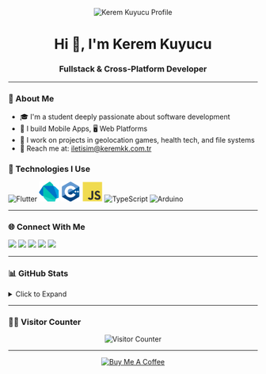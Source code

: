 <!-- Profile Picture -->
<p align="center">
  <img src="https://avatars.githubusercontent.com/u/84400545?s=400&u=656c479ce00b79c801862dd5ebb318cb1aacaed6&v=4" width="150" height="150" alt="Kerem Kuyucu Profile"/>
</p>

<h1 align="center">Hi 👋, I'm Kerem Kuyucu</h1>
<h3 align="center">Fullstack & Cross-Platform Developer</h3>

---

### 🚀 About Me  
- 🎓 I'm a student deeply passionate about software development  
- 📱 I build Mobile Apps, 🖥️ Web Platforms
- 🧠 I work on projects in geolocation games, health tech, and file systems  
- 📧 Reach me at: [iletisim@keremkk.com.tr](mailto:iletisim@keremkk.com.tr)


### 🧰 Technologies I Use  
<p align="left">
  <img src="https://www.vectorlogo.zone/logos/flutterio/flutterio-icon.svg" alt="Flutter" width="40" height="40"/>
  <img src="https://raw.githubusercontent.com/devicons/devicon/master/icons/dart/dart-original.svg" alt="Dart" width="40" height="40"/>  
  <img src="https://raw.githubusercontent.com/devicons/devicon/master/icons/cplusplus/cplusplus-original.svg" alt="C++" width="40" height="40"/>
  <img src="https://raw.githubusercontent.com/devicons/devicon/master/icons/javascript/javascript-original.svg" alt="JavaScript" width="40" height="40"/>
  <img src="https://cdn.worldvectorlogo.com/logos/typescript.svg" alt="TypeScript" width="40" height="40"/>
  <img src="https://cdn.worldvectorlogo.com/logos/arduino-1.svg" alt="Arduino" width="40" height="40"/>
</p>

---

### 🌐 Connect With Me  
<p align="left">
  <a href="https://www.instagram.com/keremxkuyucu" target="_blank"><img src="https://raw.githubusercontent.com/rahuldkjain/github-profile-readme-generator/master/src/images/icons/Social/instagram.svg" width="40"/></a>
  <a href="https://discord.com/users/483678328646270996" target="_blank"><img src="https://raw.githubusercontent.com/rahuldkjain/github-profile-readme-generator/master/src/images/icons/Social/discord.svg" width="40"/></a>
  <a href="https://www.youtube.com/@Kerem_KK" target="_blank"><img src="https://raw.githubusercontent.com/rahuldkjain/github-profile-readme-generator/master/src/images/icons/Social/youtube.svg" width="40"/></a>
  <a href="https://www.linkedin.com/in/kerem-kuyucu/" target="_blank"><img src="https://upload.wikimedia.org/wikipedia/commons/8/81/LinkedIn_icon.svg" width="40"/></a>
  <a href="https://github.com/KeremKuyucu" target="_blank"><img src="https://raw.githubusercontent.com/rahuldkjain/github-profile-readme-generator/master/src/images/icons/Social/github.svg" width="40"/></a>
</p>

---

### 📊 GitHub Stats
<details>
  <summary>Click to Expand</summary>

  ![KeremKuyucu's GitHub Stats](https://github-readme-stats.vercel.app/api?username=keremkuyucu&theme=radical&count_private=true&hide_border=true)  
  ![Top Languages](https://github-readme-stats.vercel.app/api/top-langs/?username=keremkuyucu&layout=compact&theme=radical&count_private=true&hide_border=true)
</details>

---

### 🧑‍💻 Visitor Counter  
<p align="center">
  <img src="https://count.getloli.com/get/@keremkuyucu?theme=gelbooru" alt="Visitor Counter"/>
</p>

---

<p align="center">
  <a href="https://buymeacoffee.com/keremkuyucu" target="_blank">
    <img src="https://cdn.buymeacoffee.com/buttons/v2/default-yellow.png" alt="Buy Me A Coffee" height="50" />
  </a>
</p>